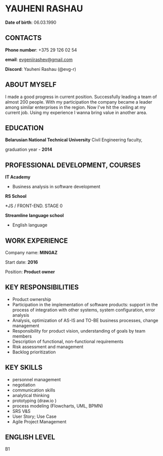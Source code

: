 # **YAUHENI RASHAU**

**Date of birth**: 06.03.1990

## **CONTACTS**

**Phone number**: +375 29 126 02 54

**email**: evgeniirashev@gmail.com

**Discord**: Yauheni Rashau (@evg-r)

## **ABOUT MYSELF**
I made a good progress in current position. Successfully leading a team of almost 200 people. With my participation the company became a leader among similar enterprises in the region. Now I've hit the ceiling at my current job. Using my experience I wanna bring value in another area.

## **EDUCATION**
**Belarusian National Technical University**
Civil Engineering faculty, 

graduation year - **2014**

## **PROFESSIONAL DEVELOPMENT, COURSES**
**IT Academy**

* Business analysis in software development

**RS School**

*JS / FRONT-END. STAGE 0

**Streamline language school** 
* English language

## **WORK EXPERIENCE**
Company name: **MINGAZ**

Start date: **2016**

Position: **Product owner** 

## **KEY RESPONSIBILITIES**
* Product ownership
* Participation in the implementation of software products: support in the process of integration with other systems, system configuration, error analysis
* Analysis, optimization of AS-IS and TO-BE business processes, change management
* Responsibility for product vision, understanding of goals by team members
* Description of functional, non-functional requirements
* Risk assessment and management
* Backlog prioritization 

## **KEY SKILLS**
+ personnel management
+ negotiation
+ communication skills
+ analytical thinking
+ prototyping (draw.io )
+ process modeling (Flowcharts, UML, BPMN)
+ SRS V&S
+ User Story; Use Case
+ Agile Project Management

## **ENGLISH LEVEL**
B1